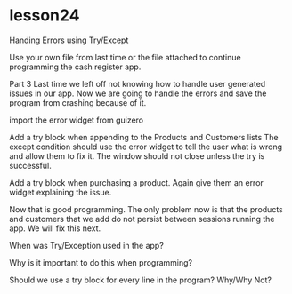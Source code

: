 # lesson24
Handing Errors using Try/Except

Use your own file from last time or the file attached to continue programming the cash register app.

Part 3
Last time we left off not knowing how to handle user generated issues in our app.  Now we are going to handle the errors and save the program from crashing because of it.

import the error widget from guizero

Add a try block when appending to the Products and Customers lists
The except condition should use the error widget to tell the user what is wrong and allow them to fix it.  The window should not close unless the try is successful.

Add a try block when purchasing a product.  Again give them an error widget explaining the issue.

Now that is good programming.  The only problem now is that the products and customers that we add do not persist between sessions running the app.  We will fix this next.

When was Try/Exception used in the app?

Why is it important to do this when programming?

Should we use a try block for every line in the program?  Why/Why Not?
